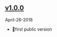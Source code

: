 ## [v1.0.0](https://github.com/pubnub/pubnub-react/tree/v1.0.0)
  April-26-2018



- 🌟first public version